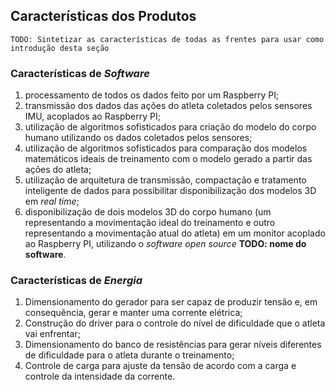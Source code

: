 ## Características dos Produtos

	TODO: Sintetizar as características de todas as frentes para usar como introdução desta seção
	
### Características de _Software_

1. processamento de todos os dados feito por um Raspberry PI;
2. transmissão dos dados das ações do atleta coletados pelos sensores IMU, acoplados ao Raspberry PI;
3. utilização de algoritmos sofisticados para criação do modelo do corpo humano utilizando os dados coletados pelos sensores;
4. utilização de algoritmos sofisticados para comparação dos modelos matemáticos ideais de treinamento com o modelo gerado a partir das ações do atleta;
5. utilização de arquitetura de transmissão, compactação e tratamento inteligente de dados para possibilitar disponibilização dos modelos 3D em _real time_;
6. disponibilização de dois modelos 3D do corpo humano (um representando a movimentação ideal do treinamento e outro representando a movimentação atual do atleta) em um monitor acoplado ao Raspberry PI, utilizando o _software_ _open source_ **TODO: nome do software**.

### Características de _Energia_

 1. Dimensionamento do gerador para ser capaz de produzir tensão e, em consequência, gerar e manter uma corrente elétrica;
 2. Construção do driver para o controle do nível de dificuldade que o atleta vai enfrentar;
 3. Dimensionamento do banco de resistências para gerar níveis diferentes de dificuldade para o atleta durante o treinamento;
 4. Controle de carga para ajuste da tensão de acordo com a carga e controle da intensidade da corrente.
